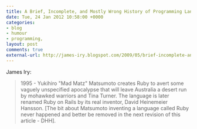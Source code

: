 ```yaml
---
title: A Brief, Incomplete, and Mostly Wrong History of Programming Languages
date: Tue, 24 Jan 2012 10:58:00 +0000
categories:
- blog
- humour
- programming,
layout: post
comments: true
external-url: http://james-iry.blogspot.com/2009/05/brief-incomplete-and-mostly-wrong.html
---
```


James Iry:

> 1995 - Yukihiro "Mad Matz" Matsumoto creates Ruby to avert some vaguely unspecified apocalypse that will leave Australia a desert run by mohawked warriors and Tina Turner. The language is later renamed Ruby on Rails by its real inventor, David Heinemeier Hansson. [The bit about Matsumoto inventing a language called Ruby never happened and better be removed in the next revision of this article - DHH].



